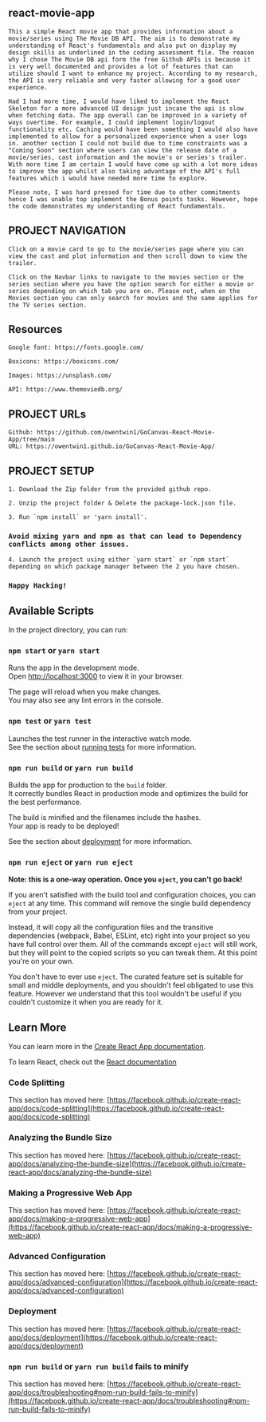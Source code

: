 ## react-movie-app

    This a simple React movie app that provides information about a movie/series using The Movie DB API. The aim is to demonstrate my understanding of React's fundamentals and also put on display my design skills as underlined in the coding assessment file. The reason why I chose The Movie DB api form the free Github APIs is because it is very well documented and provides a lot of features that can utilize should I want to enhance my project. According to my research, the API is very reliable and very faster allowing for a good user experience.

    Had I had more time, I would have liked to implement the React Skeleton for a more advanced UI design just incase the api is slow when fetching data. The app overall can be improved in a variety of ways overtime. For example, I could implement login/logout functionality etc. Caching would have been something I would also have implemented to allow for a personalized experience when a user logs in. another section I could not build due to time constraints was a "Coming Soon" section where users can view the release date of a movie/series, cast information and the movie's or series's trailer. With more time I am certain I would have come up with a lot more ideas to improve the app whilst also taking advantage of the API's full features which i would have needed more time to explore.

    Please note, I was hard pressed for time due to other commitments hence I was unable top implement the Bonus points tasks. However, hope the code demonstrates my understanding of React fundamentals.

## PROJECT NAVIGATION

    Click on a movie card to go to the movie/series page where you can view the cast and plot information and then scroll down to view the trailer.

    Click on the Navbar links to navigate to the movies section or the series section where you have the option search for either a movie or series depending on which tab you are on. Please not, when on the Movies section you can only search for movies and the same applies for the TV series section.

## Resources

    Google font: https://fonts.google.com/

    Boxicons: https://boxicons.com/

    Images: https://unsplash.com/

    API: https://www.themoviedb.org/

## PROJECT URLs

    Github: https://github.com/owentwin1/GoCanvas-React-Movie-App/tree/main
    URL: https://owentwin1.github.io/GoCanvas-React-Movie-App/

## PROJECT SETUP

    1. Download the Zip folder from the provided github repo.

    2. Unzip the project folder & Delete the package-lock.json file.

    3. Run `npm install` or 'yarn install'.

### `Avoid mixing yarn and npm as that can lead to Dependency conflicts among other issues.`

    4. Launch the project using either `yarn start` or `npm start` depending on which package manager between the 2 you have chosen.

### `Happy Hacking!`

## Available Scripts

In the project directory, you can run:

### `npm start` or `yarn start`

Runs the app in the development mode.\
Open [http://localhost:3000](http://localhost:3000) to view it in your browser.

The page will reload when you make changes.\
You may also see any lint errors in the console.

### `npm test` or `yarn test`

Launches the test runner in the interactive watch mode.\
See the section about [running tests](https://facebook.github.io/create-react-app/docs/running-tests) for more information.

### `npm run build` or `yarn run build`

Builds the app for production to the `build` folder.\
It correctly bundles React in production mode and optimizes the build for the best performance.

The build is minified and the filenames include the hashes.\
Your app is ready to be deployed!

See the section about [deployment](https://facebook.github.io/create-react-app/docs/deployment) for more information.

### `npm run eject` or `yarn run eject`

**Note: this is a one-way operation. Once you `eject`, you can't go back!**

If you aren't satisfied with the build tool and configuration choices, you can `eject` at any time. This command will remove the single build dependency from your project.

Instead, it will copy all the configuration files and the transitive dependencies (webpack, Babel, ESLint, etc) right into your project so you have full control over them. All of the commands except `eject` will still work, but they will point to the copied scripts so you can tweak them. At this point you're on your own.

You don't have to ever use `eject`. The curated feature set is suitable for small and middle deployments, and you shouldn't feel obligated to use this feature. However we understand that this tool wouldn't be useful if you couldn't customize it when you are ready for it.

## Learn More

You can learn more in the [Create React App documentation](https://facebook.github.io/create-react-app/docs/getting-started).

To learn React, check out the [React documentation](https://reactjs.org/)

### Code Splitting

This section has moved here: [https://facebook.github.io/create-react-app/docs/code-splitting](https://facebook.github.io/create-react-app/docs/code-splitting)

### Analyzing the Bundle Size

This section has moved here: [https://facebook.github.io/create-react-app/docs/analyzing-the-bundle-size](https://facebook.github.io/create-react-app/docs/analyzing-the-bundle-size)

### Making a Progressive Web App

This section has moved here: [https://facebook.github.io/create-react-app/docs/making-a-progressive-web-app](https://facebook.github.io/create-react-app/docs/making-a-progressive-web-app)

### Advanced Configuration

This section has moved here: [https://facebook.github.io/create-react-app/docs/advanced-configuration](https://facebook.github.io/create-react-app/docs/advanced-configuration)

### Deployment

This section has moved here: [https://facebook.github.io/create-react-app/docs/deployment](https://facebook.github.io/create-react-app/docs/deployment)

### `npm run build` or `yarn run build` fails to minify

This section has moved here: [https://facebook.github.io/create-react-app/docs/troubleshooting#npm-run-build-fails-to-minify](https://facebook.github.io/create-react-app/docs/troubleshooting#npm-run-build-fails-to-minify)
